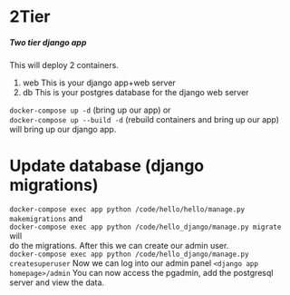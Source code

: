 # 2Tier
##### Two tier django app
This will deploy 2 containers.
1. web
This is your django app+web server
2. db
This is your postgres database for the django web server

`docker-compose up -d` (bring up our app) or  
`docker-compose up --build -d` (rebuild containers and bring up our app)  
will bring up our django app.  

# Update database (django migrations)
`docker-compose exec app python /code/hello/hello/manage.py makemigrations` and  
`docker-compose exec app python /code/hello_django/manage.py migrate` will  
do the migrations. After this we can create our admin user.  
`docker-compose exec app python /code/hello_django/manage.py createsuperuser`
Now we can log into our admin panel
`<django app homepage>/admin`
You can now access the pgadmin, add the postgresql server and view the data.

